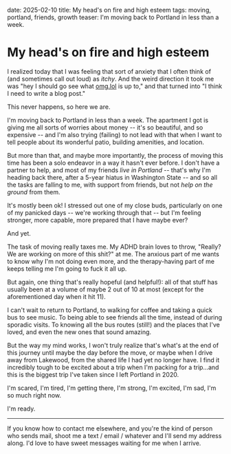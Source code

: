 date: 2025-02-10
title: My head's on fire and high esteem
tags: moving, portland, friends, growth
teaser: I'm moving back to Portland in less than a week.

# My head's on fire and high esteem

I realized today that I was feeling that sort of anxiety that I often think of (and sometimes call out loud) as _itchy_. And the weird direction it took me was "hey I should go see what [omg.lol](https://omg.lol/) is up to," and that turned into "I think I need to write a blog post."

This never happens, so here we are.

I'm moving back to Portland in less than a week. The apartment I got is giving me all sorts of worries about money -- it's so beautiful, and so expensive -- and I'm also trying (failing) to not lead with that when I want to tell people about its wonderful patio, building amenities, and location.

But more than that, and maybe more importantly, the process of moving this time has been a solo endeavor in a way it hasn't ever before. I don't have a partner to help, and most of my friends _live in Portland_ -- that's why I'm heading back there, after a 5-year hiatus in Washington State -- and so all the tasks are falling to me, with support from friends, but not _help on the ground_ from them.

It's mostly been ok! I stressed out one of my close buds, particularly on one of my panicked days -- we're working through that -- but I'm feeling stronger, more capable, more prepared that I have maybe ever?

And yet.

The task of moving really taxes me. My ADHD brain loves to throw, "Really? We are working on more of this shit?" at me. The anxious part of me wants to know why I'm not doing even more, and the therapy-having part of me keeps telling me I'm going to fuck it all up.

But again, one thing that's really hopeful (and helpful!): all of that stuff has usually been at a volume of maybe 2 out of 10 at most (except for the aforementioned day when it hit 11).

I can't wait to return to Portland, to walking for coffee and taking a quick bus to see music. To being able to see friends all the time, instead of during sporadic visits. To knowing all the bus routes (still!) and the places that I've loved, and even the new ones that sound amazing.

But the way my mind works, I won't truly realize that's what's at the end of this journey until maybe the day before the move, or maybe when I drive away from Lakewood, from the shared life I had yet no longer have. I find it incredibly tough to be excited about a trip when I'm packing for a trip...and this is the biggest trip I've taken since I left Portland in 2020.

I'm scared, I'm tired, I'm getting there, I'm strong, I'm excited, I'm sad, I'm so much right now.

I'm ready.

---

If you know how to contact me elsewhere, and you're the kind of person who sends mail, shoot me a text / email / whatever and I'll send my address along. I'd love to have sweet messages waiting for me when I arrive.
